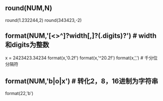 
## round(NUM,N)
round(1.232244,2)
round(343423,-2)

## format(NUM,'[<>^]?width[,]?(.digits)?') 	# width和digits为整数
x = 2423423.34234
format(x,'0.2f')
format(x,'^20.2f')
format(x,',') 			# 千分位分隔符

## format(NUM,'b|o|x') 	# 转化2，8，16进制为字符串
format(22,'b')

## 